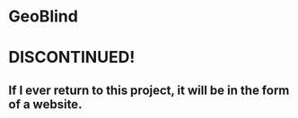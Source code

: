 # GeoBlind
# DISCONTINUED!
## If I ever return to this project, it will be in the form of a website.

